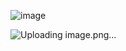 ![image](https://github.com/LindokuhleNini/instagram-clone/assets/80340516/860e8d18-6a11-4a03-86be-efba887c1d86)

![Uploading image.png…]()
